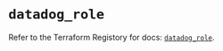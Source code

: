 # `datadog_role`

Refer to the Terraform Registory for docs: [`datadog_role`](https://registry.terraform.io/providers/datadog/datadog/3.27.0/docs/resources/role).
